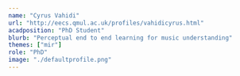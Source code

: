 ```yaml
---
name: "Cyrus Vahidi"
url: "http://eecs.qmul.ac.uk/profiles/vahidicyrus.html"
acadposition: "PhD Student"
blurb: "Perceptual end to end learning for music understanding"
themes: ["mir"]
role: "PhD"
image: "./defaultprofile.png"
---
```


